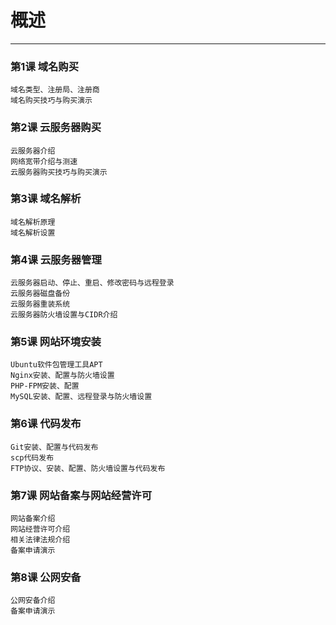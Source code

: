 # 概述
_________________________________________

### 第1课 域名购买 

    域名类型、注册局、注册商
    域名购买技巧与购买演示

### 第2课 云服务器购买

    云服务器介绍
    网络宽带介绍与测速
    云服务器购买技巧与购买演示

### 第3课 域名解析

    域名解析原理
    域名解析设置

### 第4课 云服务器管理 

    云服务器启动、停止、重启、修改密码与远程登录
    云服务器磁盘备份
    云服务器重装系统
    云服务器防火墙设置与CIDR介绍

### 第5课 网站环境安装

    Ubuntu软件包管理工具APT
    Nginx安装、配置与防火墙设置
    PHP-FPM安装、配置
    MySQL安装、配置、远程登录与防火墙设置

### 第6课 代码发布

    Git安装、配置与代码发布
    scp代码发布
    FTP协议、安装、配置、防火墙设置与代码发布
                  
### 第7课 网站备案与网站经营许可 

    网站备案介绍
    网站经营许可介绍
    相关法律法规介绍
    备案申请演示

### 第8课 公网安备 

    公网安备介绍
    备案申请演示
                 
                  
